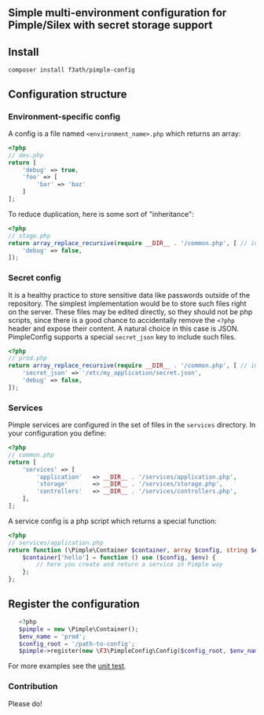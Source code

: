 ## Simple multi-environment configuration for Pimple/Silex with secret storage support
## Install
```
composer install f3ath/pimple-config
```
## Configuration structure
### Environment-specific config
A config is a file named `<environment_name>.php` which returns an array:
```php
<?php
// dev.php
return [
    'debug' => true,
    'foo' => [
        'bar' => 'baz'
    ]
];
```
To reduce duplication, here is some sort of "inheritance":
```php
<?php
// stage.php
return array_replace_recursive(require __DIR__ . '/common.php', [ // inherit from common config
    'debug' => false,
]);
```
### Secret config
It is a healthy practice to store sensitive data like passwords outside of the repository. The simplest implementation
would be to store such files right on the server. These files may be edited directly, so they should not be php scripts,
since there is a good chance to accidentally remove the `<?php` header and expose their content. A natural choice in
this case is JSON. PimpleConfig supports a special `secret_json` key to include such files.
```php
<?php
// prod.php
return array_replace_recursive(require __DIR__ . '/common.php', [ // inherit from common config
    'secret_json' => '/etc/my_application/secret.json',
    'debug' => false,
]);
```
### Services
Pimple services are configured in the set of files in the `services` directory. In your configuration you define:
```php
<?php
// common.php
return [
    'services' => [
        'application'   => __DIR__ . '/services/application.php',
        'storage'       => __DIR__ . '/services/storage.php',
        'controllers'   => __DIR__ . '/services/controllers.php',
    ],
];
```
A service config is a php script which returns a special function:
```php
<?php
// services/application.php
return function (\Pimple\Container $container, array $config, string $env) {
    $container['hello'] = function () use ($config, $env) {
        // here you create and return a service in Pimple way
    };
};
```
## Register the configuration

```php
   <?php
   $pimple = new \Pimple\Container();
   $env_name = 'prod';
   $config_root = '/path-to-config';
   $pimple->register(new \F3\PimpleConfig\Config($config_root, $env_name));
```

For more examples see the [unit test](test/ConfigTest.php).

### Contribution
Please do!
